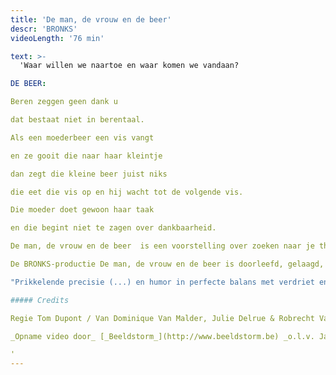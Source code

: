 ```yaml
---
title: 'De man, de vrouw en de beer'
descr: 'BRONKS'
videoLength: '76 min'

text: >-
  'Waar willen we naartoe en waar komen we vandaan?

DE BEER:

Beren zeggen geen dank u

dat bestaat niet in berentaal.

Als een moederbeer een vis vangt

en ze gooit die naar haar kleintje

dan zegt die kleine beer juist niks

die eet die vis op en hij wacht tot de volgende vis.

Die moeder doet gewoon haar taak

en die begint niet te zagen over dankbaarheid.

De man, de vrouw en de beer  is een voorstelling over zoeken naar je thuis en je weg vinden in het leven. Over liefhebben en loslaten. Over kinderen en hun ouders. En bloed dat kruipt waar het niet kan gaan. Het werk van Tom Dupont balanceert vaak tussen humor en verdriet. De absolute topcast doet De man, de vrouw en de beer sowieso onder je huid kruipen, zelfs al heb je een berenvel.“

De BRONKS-productie De man, de vrouw en de beer is doorleefd, gelaagd, en dus geslaagd jeugdtheater.” – BRUZZ

"Prikkelende precisie (...) en humor in perfecte balans met verdriet en teleurstelling, maken van deze voorstelling iets waar iedereen iets van kan leren, (...)." - Het Nieuwsblad

##### Credits

Regie Tom Dupont / Van Dominique Van Malder, Julie Delrue & Robrecht Vanden Thoren / Spel Wouter Bruneel, Julie Delrue & Robrecht Vanden Thoren / Coach Zouzou Ben Chikha / Danscoach Haider Al Timimi  Vormgeving Jan De Brabander / Kostuums Valerie Leroy / Met de steun van Vlaams Fonds voor de Letteren

_Opname video door_ [_Beeldstorm_](http://www.beeldstorm.be) _o.l.v. Jan Bosteels_  

‍'
---
```

